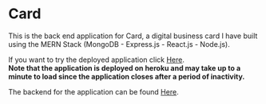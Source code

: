 # Card
This is the back end application for Card, a digital business card I have built using the MERN Stack (MongoDB - Express.js - React.js - Node.js).  

If you want to try the deployed application click [Here](http://fast-card.herokuapp.com/).   
**Note that the application is deployed on heroku and may take up to a minute to load since the application closes after a period of inactivity.**   

The backend for the application can be found [Here](https://github.com/farhanpatwary/card).
